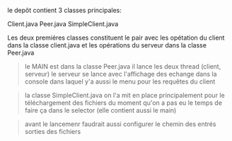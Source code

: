 le depôt contient 3 classes principales:

Client.java
Peer.java
SimpleClient.java

Les deux premiéres classes constituent le pair avec les opétation du client dans la classe client.java et les opérations du serveur dans la classe  Peer.java
>le MAIN est dans la classe Peer.java il lance les deux thread (client, serveur)
>le serveur se lance avec l'affichage des echange dans la console dans laquel y'a aussi le menu pour les requêtes du client

>la classe SimpleClient.java on l'a mit en place principalement pour le téléchargement des fichiers du moment qu'on a pas eu le temps de faire ça dans le selector (elle contient aussi le main)

>avant le lancemenr faudrait aussi configurer le chemin des entrés sorties des fichiers